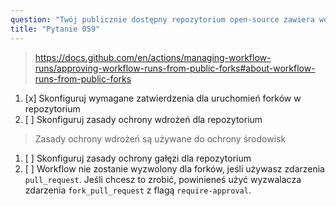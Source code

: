 ```yaml
---
question: "Twój publicznie dostępny repozytorium open-source zawiera workflow z wyzwalaczem zdarzenia `pull_request`. Jak możesz wymagać zatwierdzeń dla uruchomień workflow wyzwalanych z forków Twojego repozytorium?"
title: "Pytanie 059"
---
```


> https://docs.github.com/en/actions/managing-workflow-runs/approving-workflow-runs-from-public-forks#about-workflow-runs-from-public-forks
1. [x] Skonfiguruj wymagane zatwierdzenia dla uruchomień forków w repozytorium
1. [ ] Skonfiguruj zasady ochrony wdrożeń dla repozytorium
> Zasady ochrony wdrożeń są używane do ochrony środowisk
1. [ ] Skonfiguruj zasady ochrony gałęzi dla repozytorium
1. [ ] Workflow nie zostanie wyzwolony dla forków, jeśli używasz zdarzenia `pull_request`. Jeśli chcesz to zrobić, powinieneś użyć wyzwalacza zdarzenia `fork_pull_request` z flagą `require-approval`.
